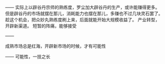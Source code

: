 ——
实际上以辟谷丹宗师的熟练度，罗尘加大辟谷丹的生产，或许能赚得更多。
但是辟谷丹的市场就摆在那儿，消耗能力也摆在那儿，多赚也不过几块灵石罢了。
趁这个机会，把众妙丸熟练度刷上来，后面就能开始大规模收益了。
产业转型，开辟新渠道。
短暂的阵痛，能够接受

——

成熟市场总是红海，开辟新市场的时候，才有可能性

——
可能性，一技之长